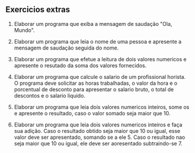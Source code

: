 ## Exercicios extras

1. Elaborar um programa que exiba a mensagem de saudação "Ola, Mundo".
   
2. Elaborar um programa que leia o nome de uma pessoa e apresente a mensagem de saudação seguida do nome.
   
3. Elaborar um programa que efetue a leitura de dois valores numericos e apresente o resutado da soma dos valores fornecidos.
   
4. Elaborar um programa que calcule o salario de um profissional horista. O programa deve solicitar as horas trabalhadas, o valor da hora e o porcentual de desconto para apresentar o salario bruto, o total de descontos e o salario liquido.
   
5. Elaborar um programa que leia dois valores numericos inteiros, some os e apresente o resultado, caso o valor somado seja maior que 10.

6. Elaborar um programa que leia dois valores numericos inteiros e faça sua adição. Caso o resultado obtido seja maior que 10 ou igual, esse valor deve ser apresentado, somando se a ele 5. Caso o resultado nao seja maior que 10 ou igual, ele deve ser aoresentado subtraindo-se 7.
   
